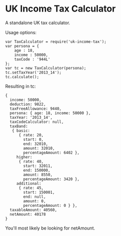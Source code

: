 UK Income Tax Calculator
=============

A standalone UK tax calculator.

Usage options:

    var TaxCalculator = require('uk-income-tax');
    var persona = {
        age : 18,
        income : 50000,
        taxCode : '944L'
    };
    var tc = new TaxCalculator(persona);
    tc.setTaxYear('2013_14');
    tc.calculate();

Resulting in tc:

    {
      income: 50000,
      deduction: 9822,
      taxFreeAllowance: 9440,
      persona: { age: 18, income: 50000 },
      taxYear: '2013_14',
      taxCodeCalculator: null,
      taxBand:
       { basic:
          { rate: 20,
            start: 0,
            end: 32010,
            amount: 32010,
            percentageAmount: 6402 },
         higher:
          { rate: 40,
            start: 32011,
            end: 150000,
            amount: 8550,
            percentageAmount: 3420 },
         additional:
          { rate: 45,
            start: 150001,
            end: null,
            amount: 0,
            percentageAmount: 0 } },
      taxableAmount: 40560,
      netAmount: 40178
    }

You'll most likely be looking for netAmount.